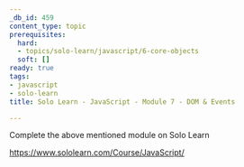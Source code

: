 ```yaml
---
_db_id: 459
content_type: topic
prerequisites:
  hard:
  - topics/solo-learn/javascript/6-core-objects
  soft: []
ready: true
tags:
- javascript
- solo-learn
title: Solo Learn - JavaScript - Module 7 - DOM & Events

---
```


Complete the above mentioned module on Solo Learn

https://www.sololearn.com/Course/JavaScript/